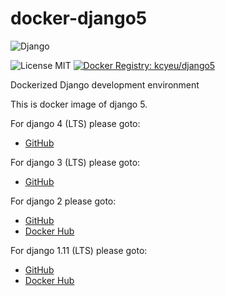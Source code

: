# docker-django5
![Django](https://www.djangoproject.com/s/img/logos/django-logo-positive.png)

![License MIT](https://img.shields.io/badge/license-MIT-blue.svg) [![Docker Registry: kcyeu/django5](https://img.shields.io/badge/docker-kcyeu\/django5-blue.svg)](https://hub.docker.com/r/kcyeu/django5/)

Dockerized Django development environment

This is docker image of django 5.

For django 4 (LTS) please goto:
* [GitHub](https://github.com/kcyeu/docker-django4/)

For django 3 (LTS) please goto:
* [GitHub](https://github.com/kcyeu/docker-django3/)

For django 2 please goto:
* [GitHub](https://github.com/kcyeu/docker-django2/)
* [Docker Hub](https://hub.docker.com/r/kcyeu/django2/)

For django 1.11 (LTS) please goto:
* [GitHub](https://github.com/kcyeu/docker-django/)
* [Docker Hub](https://hub.docker.com/r/kcyeu/django/)
